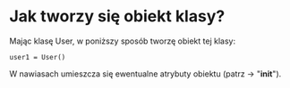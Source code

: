 # Jak tworzy się obiekt klasy?  
Mając klasę User, w poniższy sposób tworzę obiekt tej klasy:  

```
user1 = User()
```

W nawiasach umieszcza się ewentualne atrybuty obiektu (patrz -> "__init__").
